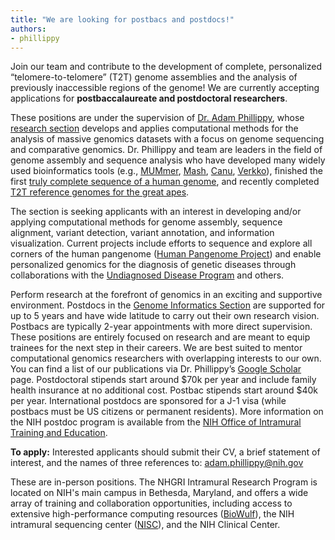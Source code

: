 ```yaml
---
title: "We are looking for postbacs and postdocs!"
authors:
- phillippy
---
```


Join our team and contribute to the development of complete, personalized “telomere-to-telomere” (T2T) genome assemblies and the analysis of previously inaccessible regions of the genome! We are currently accepting applications for **postbaccalaureate and postdoctoral researchers**.

<!--excerpt-->

 These positions are under the supervision of [Dr. Adam Phillippy](https://www.genome.gov/staff/Adam-M-Phillippy-PhD), whose [research section](https://genomeinformatics.github.io/) develops and applies computational methods for the analysis of massive genomics datasets with a focus on genome sequencing and comparative genomics. Dr. Phillippy and team are leaders in the field of genome assembly and sequence analysis who have developed many widely used bioinformatics tools (e.g., [MUMmer](https://www.ncbi.nlm.nih.gov/pmc/articles/PMC395750/), [Mash](https://www.ncbi.nlm.nih.gov/pmc/articles/PMC4915045/), [Canu](https://www.ncbi.nlm.nih.gov/pmc/articles/PMC5411767/), [Verkko](https://www.ncbi.nlm.nih.gov/pmc/articles/PMC10427740/)), finished the first [truly complete sequence of a human genome](https://www.ncbi.nlm.nih.gov/pmc/articles/PMC9186530/), and recently completed [T2T reference genomes for the great apes](https://pmc.ncbi.nlm.nih.gov/articles/PMC12058530/).

The section is seeking applicants with an interest in developing and/or applying computational methods for genome assembly, sequence alignment, variant detection, variant annotation, and information visualization. Current projects include efforts to sequence and explore all corners of the human pangenome ([Human Pangenome Project](https://humanpangenome.org/)) and enable personalized genomics for the diagnosis of genetic diseases through collaborations with the [Undiagnosed Disease Program](https://www.genome.gov/Current-NHGRI-Clinical-Studies/Undiagnosed-Diseases-Program-UDN) and others.

Perform research at the forefront of genomics in an exciting and supportive environment. Postdocs in the [Genome Informatics Section](https://genomeinformatics.github.io/) are supported for up to 5 years and have wide latitude to carry out their own research vision. Postbacs are typically 2-year appointments with more direct supervision. These positions are entirely focused on research and are meant to equip trainees for the next step in their careers. We are best suited to mentor computational genomics researchers with overlapping interests to our own. You can find a list of our publications via Dr. Phillippy’s [Google Scholar](https://scholar.google.com/citations?user=PTTAqsgAAAAJ&hl=en) page. Postdoctoral stipends start around $70k per year and include family health insurance at no additional cost. Postbac stipends start around $40k per year. International postdocs are sponsored for a J-1 visa (while postbacs must be US citizens or permanent residents). More information on the NIH postdoc program is available from the [NIH Office of Intramural Training and Education](https://www.training.nih.gov/research-training/).

**To apply:** Interested applicants should submit their CV, a brief statement of interest, and the names of three references to: adam.phillippy@nih.gov

These are in-person positions. The NHGRI Intramural Research Program is located on NIH's main campus in Bethesda, Maryland, and offers a wide array of training and collaboration opportunities, including access to extensive high-performance computing resources ([BioWulf](https://hpc.nih.gov/)), the NIH intramural sequencing center ([NISC](https://www.nisc.nih.gov/)), and the NIH Clinical Center.
